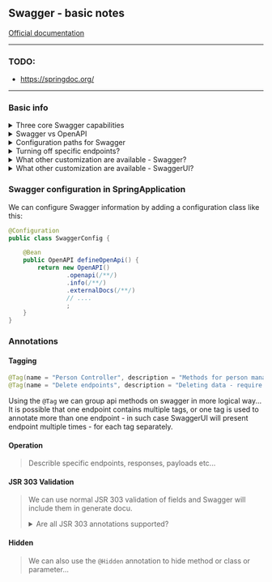## Swagger - basic notes


[Official documentation](https://springdoc.org/)

-------
### TODO: 
* https://springdoc.org/
-------

### Basic info

<details>
<summary>Three core Swagger capabilities</summary>

> We can understand Swagger as a set of tools: 
> 
> * CodeGen for generating clients and stub server based on API
> * SwaggerUI - interactive API documentation in browser
> * Swagger Editor - writting and editing API docs
</details>

<details>
<summary>Swagger vs OpenAPI</summary>

> Swagger simply implements a standard of API documentation defined in OpenAPI.
</details>

<details>
<summary>Configuration paths for Swagger</summary>

> `springdoc.api-docs.path=/api-doc // <-- API doc path` <br>
> `springdoc.swagger-ui.path=/api-doc/swagger-ui // <-- SwaggerUI`
</details>

<details>
<summary>Turning off specific endpoints?</summary>

> Yep, we can decide in config what packages or patterns should be included in Swagger documentation: 
> ```java
> # Packages to include
> springdoc.packagesToScan=com.project.controllers, com.project.demo.controllers
>
> # Paths to include
> springdoc.pathsToMatch=/v1, /api
> ```
</details>

<details>
<summary>What other customization are available - Swagger?</summary>

> Documentation shows many variants: [see core properties documentation](https://springdoc.org/#springdoc-openapi-core-properties) <br>
> There are different option for configuring the Swagger in the application via properties: 
> * matching paths
> * matching packages
> * excluding path and paths
</details>

<details>
<summary>What other customization are available - SwaggerUI?</summary>

> Documentation shows many variants: [see: core SwaggerUI properties documentation](https://springdoc.org/#swagger-ui-properties) <br>
> * enabling `Try it out` section by default or not
> * path under which Swagger and SwaggerUI should be available
> * SwaggerUI filter
> * layout
> * sorting/ordering features etc...
> * plenty of other features...
</details>

### Swagger configuration in SpringApplication
We can configure Swagger information by adding a configuration class like this: 

```java
@Configuration
public class SwaggerConfig {

    @Bean
    public OpenAPI defineOpenApi() {
        return new OpenAPI()
                .openapi(/**/)
                .info(/**/)
                .externalDocs(/**/)
                // ....
                ;
    }
}
```

### Annotations
#### Tagging
```java 
@Tag(name = "Person Controller", description = "Methods for person management") // <-- class level
@Tag(name = "Delete endpoints", description = "Deleting data - require admin rights") // <-- method level
```

Using the `@Tag` we can group api methods on swagger in more logical way... <br>
It is possible that one endpoint contains multiple tags, or one tag is used to annotate
more than one endpoint - in such case SwaggerUI will present endpoint multiple times - for
each tag separately.

#### Operation
> Describle specific endpoints, responses, payloads etc...

#### JSR 303 Validation
> We can use normal JSR 303 validation of fields and Swagger will include them in generate docu.
>
> <details>
> <summary>Are all JSR 303 annotations supported?</summary>
> 
> > No. Only `@NotNull`, `@Min`, `@Max`, and `@Size`
> </details>

#### Hidden
> We can also use the `@Hidden` annotation to hide method or class or parameter...